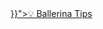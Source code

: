 ---
---
<div id="header">
    <a class="baselink" href="{{< ref "/" >}}">💡 Ballerina Tips</a>
</div>